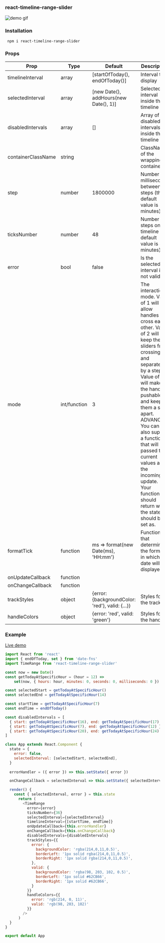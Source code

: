 ### react-timeline-range-slider
![demo gif](./demo.gif)
### Installation

     npm i react-timeline-range-slider
### Props

| Prop | Type | Default | Description|
|--|--|--|--|
| timelineInterval | array |[startOfToday(), endOfToday()]|Interval to display|
|selectedInterval|array|[new Date(), addHours(new Date(), 1)]|Selected interval inside the timeline|
|disabledIntervals|array|[]|Array of disabled intervals inside the timeline|
|containerClassName|string||ClassName of the wrapping container|
|step|number|1800000|Number of milliseconds between steps (the default value is 30 minutes)|
|ticksNumber|number|48|Number of steps on the timeline (the default value is 30 minutes)|
|error|bool|false|Is the selected interval is not valid|
|mode|int/function|3|The interaction mode. Value of 1 will allow handles to cross each other. Value of 2 will keep the sliders from crossing and separated by a step. Value of 3 will make the handles pushable and keep them a step apart. ADVANCED: You can also supply a function that will be passed the current values and the incoming update. Your function should return what the state should be set as.|
|formatTick|function|ms => format(new Date(ms), 'HH:mm')|Function that determines the format in which the date will be displayed|
|onUpdateCallback|function|||
|onChangeCallback|function|||
|trackStyles|object|{error: {backgroundColor: 'red'}, valid: {...}}|Styles for the track|
|handleColors|object|{error: 'red', valid: 'green'}|Styles for the handle|
### Example
[Live demo](https://codesandbox.io/s/react-timeline-range-slider-ve7w2?file=/src/App.js)
```javascript
import React from 'react'  
import { endOfToday, set } from 'date-fns' 
import TimeRange from 'react-timeline-range-slider'  

const now = new Date()
const getTodayAtSpecificHour = (hour = 12) =>
	set(now, { hours: hour, minutes: 0, seconds: 0, milliseconds: 0 })

const selectedStart = getTodayAtSpecificHour()
const selectedEnd = getTodayAtSpecificHour(14)

const startTime = getTodayAtSpecificHour(7)
const endTime = endOfToday()

const disabledIntervals = [
  { start: getTodayAtSpecificHour(16), end: getTodayAtSpecificHour(17) },
  { start: getTodayAtSpecificHour(7), end: getTodayAtSpecificHour(12) },
  { start: getTodayAtSpecificHour(20), end: getTodayAtSpecificHour(24) }
]

class App extends React.Component {  
  state = {  
    error: false,  
    selectedInterval: [selectedStart, selectedEnd],  
  }
	
  errorHandler = ({ error }) => this.setState({ error })  

  onChangeCallback = selectedInterval => this.setState({ selectedInterval })  

  render() {  
    const { selectedInterval, error } = this.state  
      return (  
        <TimeRange
          error={error}  
          ticksNumber={36}  
          selectedInterval={selectedInterval}  
          timelineInterval={[startTime, endTime]}  
          onUpdateCallback={this.errorHandler}  
          onChangeCallback={this.onChangeCallback}
          disabledIntervals={disabledIntervals}  
          trackStyles={{
            error: {
              backgroundColor: 'rgba(214,0,11,0.5)',
              borderLeft: '1px solid rgba(214,0,11,0.5)',
              borderRight: '1px solid rgba(214,0,11,0.5)',
            },
            valid: {
              backgroundColor: 'rgba(98, 203, 102, 0.5)',
              borderLeft: '1px solid #62CB66',
              borderRight: '1px solid #62CB66',
            }
          }}
          handleColors={{
            error: 'rgb(214, 0, 11)',
            valid: 'rgb(98, 203, 102)'
          }}
        />
      )  
  }  
}  

export default App
```
